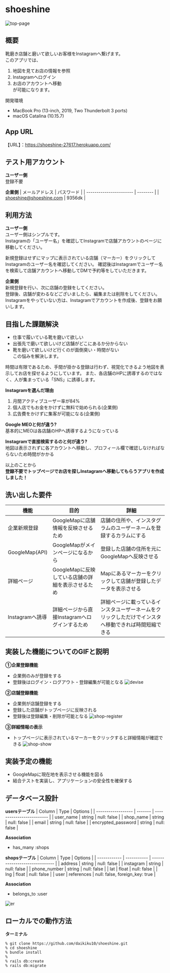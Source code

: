 # shoeshine
![top-page](https://i.gyazo.com/39ce468ddff4a970de6d84e412f303be.png)

## 概要
靴磨き店舗と磨いて欲しいお客様をInstagramへ繋げます。  
このアプリでは、  
1. 地図を見てお店の情報を参照
2. Instagramへログイン
3. お店のアカウントへ移動  
が可能になります。  

開発環境
- MacBook Pro (13-inch, 2019, Two Thunderbolt 3 ports)
- macOS Catalina (10.15.7)

## App URL
【URL】：https://shoeshine-27617.herokuapp.com/

## テスト用アカウント
**ユーザー側**  
登録不要

**企業側**
| メールアドレス            | パスワード |
| ----------------------- | -------- |
| shoeshine@shoeshine.com | 9356dk   |

## 利用方法
**ユーザー側**  
ユーザー側はシンプルです。  
Instagramの「ユーザー名」を確認してInstagramで店舗アカウントのページに移動してください。

新規登録はせずにマップに表示されている店舗（マーカー）をクリックしてInstagramのユーザー名を確認してください。
確認後はInstagramでユーザー名を検索して店舗アカウントへ移動してDMで予約等をしていただきます。

**企業側**  
新規登録を行い、次に店舗の登録をしてください。  
登録後、店舗が変わるなどございましたら、編集または削除をしてください。
Instagramをやっていない方は、Instagramでアカウントを作成後、登録をお願いします。  

## 目指した課題解決
- 仕事で履いている靴を磨いて欲しい  
- 出張先で磨いて欲しいけど店舗がどこにあるか分からない  
- 靴を磨いて欲しいけど行くのが面倒臭い・時間がない  
この悩みを解決します。

時間は有限であるため、手間が掛かる登録は行わず、視覚化できるよう地図を表示してお店を探せるようにしています。
また、各店舗のHPに誘導するのではなく、人が集まっている「SNS」に誘導します。

**Instagramを選んだ理由**
1. 月間アクティブユーザー率が84%
2. 個人店でもお金をかけずに無料で始められる(企業側)
3. 広告費をかけずに集客が可能になる(企業側)

**Google MEOと何が違う?**  
基本的にMEOは各店舗のHPへ誘導するようになっている

**Instagramで直接検索するのと何が違う?**  
地図は表示されずに各アカウントへ移動し、プロフィール欄で確認しなければならないため時間がかかる

以上のことから  
**登録不要でトップページでお店を探しInstagramへ移動してもらうアプリを作成しました！**



## 洗い出した要件
| 機能            | 目的                                        | 詳細                                                    |
| -------------- | ------------------------------------------- | ------------------------------------------------------ |
| 企業新規登録     | GoogleMapに店舗情報を反映させるため             | 店舗の住所や、インスタグラムのユーザーネームを登録するカラムにする |
| GoogleMap(API) | GoogleMapがメインページになるから               | 登録した店舗の住所を元にGoogleMapへ反映させる                |
| 詳細ページ       | GoogleMapに反映している店舗の詳細を表示させるため | Mapにあるマーカーをクリックして店舗が登録したデータを表示させる   |
| Instagramへ誘導 | 詳細ページから直接Instagramへログインするため     | 詳細ページに載っているインスタユーザーネームをクリックしただけでインスタへ移動できれば時間短縮できる |

## 実装した機能についてのGIFと説明
**①企業登録機能**
- 企業側のみが登録をする
- 登録後はログイン・ログアウト・登録編集が可能となる
![devise](https://user-images.githubusercontent.com/72244748/100237948-f1890c80-2f72-11eb-99fd-9e2ab60f5e8c.gif)  

**②店舗登録機能**
- 企業側が店舗登録をする
- 登録した店舗がトップページに反映される
- 登録後は登録編集・削除が可能となる
![shop-register](https://user-images.githubusercontent.com/72244748/100238940-2184df80-2f74-11eb-9a4a-5d1afa27b3e5.gif)  

**③詳細情報の表示**
- トップページに表示されているマーカーをクリックすると詳細情報が確認できる
![shop-show](https://user-images.githubusercontent.com/72244748/100240278-bb995780-2f75-11eb-8284-9aa4b84f6a5f.gif)


## 実装予定の機能
- GoogleMapに現在地を表示させる機能を図る
- 結合テストを実装し、アプリケーションの安全性を確保する

## データベース設計
**usersテーブル**
| Column             | Type    | Options                   |
| ------------------ | ------- | ------------------------- |
| user_name          | string  | null: false               |
| shop_name          | string  | null: false               |
| email              | string  | null: false               |
| encrypted_password | string  | null: false               |

**Association**
- has_many :shops

**shopsテーブル**
| Column       | Type        | Options                        |
| ------------ | ----------- | ------------------------------ |
| address      | string      | null: false                    |
| instagram    | string      | null: false                    |
| phone_number | string      | null: false                    |
| lat          | float       | null: false                    |
| lng          | float       | null: false                    |
| user         | references  | null: false, foreign_key: true |

**Association**
- belongs_to :user

![er](https://i.gyazo.com/28e0a57adec4d8190602a226159ff1f1.png)

## ローカルでの動作方法

**ターミナル**
```
% git clone https://github.com/daikiku10/shoeshine.git
% cd shoeshine
% bundle install
%
% rails db:create
% rails db:migrate
```